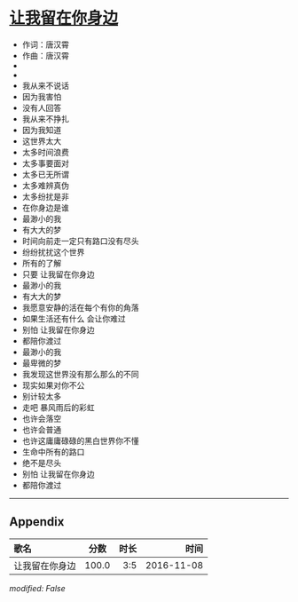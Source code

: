 # [让我留在你身边](https://music.163.com/song?id=438801672)

* 作词：唐汉霄
* 作曲：唐汉霄
*
*
* 我从来不说话
* 因为我害怕
* 没有人回答
* 我从来不挣扎
* 因为我知道
* 这世界太大
* 太多时间浪费
* 太多事要面对
* 太多已无所谓
* 太多难辨真伪
* 太多纷扰是非
* 在你身边是谁
* 最渺小的我
* 有大大的梦
* 时间向前走一定只有路口没有尽头
* 纷纷扰扰这个世界
* 所有的了解
* 只要 让我留在你身边
* 最渺小的我
* 有大大的梦
* 我愿意安静的活在每个有你的角落
* 如果生活还有什么 会让你难过
* 别怕 让我留在你身边
* 都陪你渡过
* 最渺小的我
* 最卑微的梦
* 我发现这世界没有那么那么的不同
* 现实如果对你不公
* 别计较太多
* 走吧 暴风雨后的彩虹
* 也许会落空
* 也许会普通
* 也许这庸庸碌碌的黑白世界你不懂
* 生命中所有的路口
* 绝不是尽头
* 别怕 让我留在你身边
* 都陪你渡过


---

## Appendix

|歌名|分数|时长|时间|
|:---|:---:|---:|---:|
|让我留在你身边|100.0|3:5|2016-11-08

*modified: False*